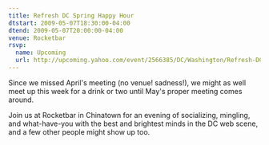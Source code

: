 ```yaml
---
title: Refresh DC Spring Happy Hour
dtstart: 2009-05-07T18:30:00-04:00
dtend: 2009-05-07T20:00:00-04:00
venue: Rocketbar
rsvp:
  name: Upcoming
  url: http://upcoming.yahoo.com/event/2566385/DC/Washington/Refresh-DC-Spring-Happy-Hour/Rocketbar/
---
```


Since we missed April's meeting (no venue! sadness!), we might as well meet up this week for a drink or two until May's proper meeting comes around.

Join us at Rocketbar in Chinatown for an evening of socializing, mingling, and what-have-you with the best and brightest minds in the DC web scene, and a few other people might show up too.